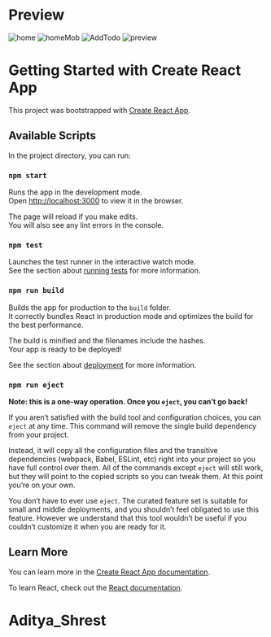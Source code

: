 # Preview

![home](https://github.com/pwn0x80/Aditya_Shrest_FROTEND/assets/25504458/8c88aa22-0502-46e1-8101-948982e06ace)
![homeMob](https://github.com/pwn0x80/Aditya_Shrest_FROTEND/assets/25504458/d30dbaf0-b165-4fae-895a-170ab1f6808a)
![AddTodo](https://github.com/pwn0x80/Aditya_Shrest_FROTEND/assets/25504458/52553822-bbf5-48cc-8e1e-7488614ed5dc)
![preview](https://github.com/pwn0x80/Aditya_Shrest_FROTEND/assets/25504458/36a615e3-af0d-4728-92c9-028701ae3d29)



# Getting Started with Create React App

This project was bootstrapped with [Create React App](https://github.com/facebook/create-react-app).

## Available Scripts

In the project directory, you can run:

### `npm start`

Runs the app in the development mode.\
Open [http://localhost:3000](http://localhost:3000) to view it in the browser.

The page will reload if you make edits.\
You will also see any lint errors in the console.

### `npm test`

Launches the test runner in the interactive watch mode.\
See the section about [running tests](https://facebook.github.io/create-react-app/docs/running-tests) for more information.

### `npm run build`

Builds the app for production to the `build` folder.\
It correctly bundles React in production mode and optimizes the build for the best performance.

The build is minified and the filenames include the hashes.\
Your app is ready to be deployed!

See the section about [deployment](https://facebook.github.io/create-react-app/docs/deployment) for more information.

### `npm run eject`

**Note: this is a one-way operation. Once you `eject`, you can’t go back!**

If you aren’t satisfied with the build tool and configuration choices, you can `eject` at any time. This command will remove the single build dependency from your project.

Instead, it will copy all the configuration files and the transitive dependencies (webpack, Babel, ESLint, etc) right into your project so you have full control over them. All of the commands except `eject` will still work, but they will point to the copied scripts so you can tweak them. At this point you’re on your own.

You don’t have to ever use `eject`. The curated feature set is suitable for small and middle deployments, and you shouldn’t feel obligated to use this feature. However we understand that this tool wouldn’t be useful if you couldn’t customize it when you are ready for it.

## Learn More

You can learn more in the [Create React App documentation](https://facebook.github.io/create-react-app/docs/getting-started).

To learn React, check out the [React documentation](https://reactjs.org/).
# Aditya_Shrest
